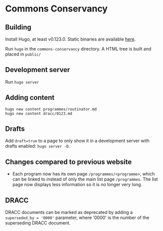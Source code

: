 # Commons Conservancy

## Building

Install Hugo, at least v0.123.0. Static binaries are available [here](https://github.com/gohugoio/hugo/releases).

Run `hugo` in the `commons-conservancy` directory. A HTML tree is built and placed in `public/`

## Development server

Run `hugo server`

## Adding content

```
hugo new content programmes/routinator.md
hugo new content dracc/0123.md
```

## Drafts

Add `draft=true` to a page to only show it in a development server with drafts enabled: `hugo server -D`.

## Changes compared to previous website

* Each program now has its own page `/programmes/<programme>`, which can be linked to instead of only the main list page `/programmes`. The list page now displays less information so it is no longer very long.

## DRACC

DRACC documents can be marked as deprecated by adding a `superseded_by = '0000'` parameter, where '0000' is the number of the superseding DRACC document.

